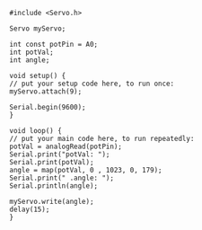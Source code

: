 	#include <Servo.h>
	
	Servo myServo;
	
	int const potPin = A0;
	int potVal;
	int angle;
	
	void setup() {
	// put your setup code here, to run once:
	myServo.attach(9);
	
	Serial.begin(9600);
	}
	
	void loop() {
	// put your main code here, to run repeatedly:
	potVal = analogRead(potPin);
	Serial.print("potVal: ");
	Serial.print(potVal);
	angle = map(potVal, 0 , 1023, 0, 179);
	Serial.print(" .angle: ");
	Serial.println(angle);
	
	myServo.write(angle);
	delay(15);
	}
